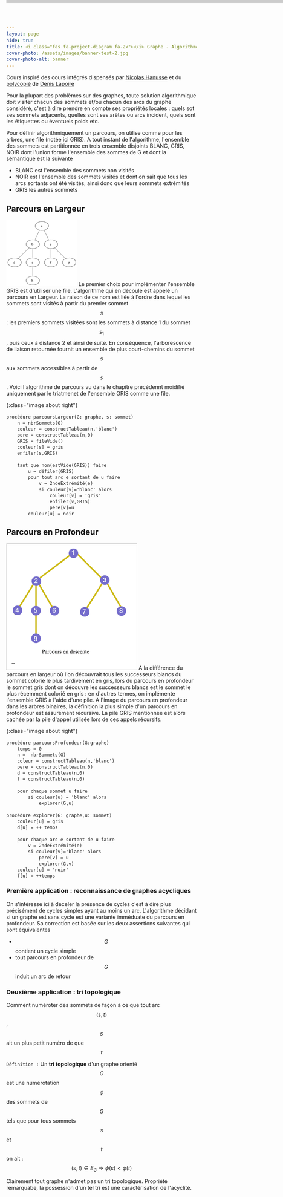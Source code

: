 ```yaml
---
layout: page
hide: true
title: <i class="fas fa-project-diagram fa-2x"></i> Graphe - Algorithmes de Parcours
cover-photo: /assets/images/banner-test-2.jpg
cover-photo-alt: banner
---
```


<script type="text/javascript" async
  src="https://cdn.mathjax.org/mathjax/latest/MathJax.js?config=TeX-MML-AM_CHTML">
</script>

Cours inspiré des cours intégrés dispensés par [Nicolas
Hanusse](https://www.labri.fr/index.php?n=Annuaires.Profile&id=Hanusse_ID1084917714)
et du
[polycopié](https://moodle.bordeaux-inp.fr/pluginfile.php/51350/mod_resource/content/1/cours-graphe.pdf)
de [Denis Lapoire](https://www.labri.fr/index.php?n=Annuaires.Profile&id=Lapoire_ID1084917727)

Pour la plupart des problèmes sur des graphes, toute solution algorithmique doit
visiter chacun des sommets et/ou chacun des arcs du graphe considéré, c'est à
dire prendre en compte ses propriétés locales : quels sot ses sommets adjacents,
quelles sont ses arêtes ou arcs incident, quels sont les étiquettes ou éventuels
poids etc.

Pour définir algorithmiquement un parcours, on utilise comme pour les arbres,
une file (notée ici GRIS). A tout instant de l'algorithme, l'ensemble des
sommets est partitionnée en trois ensemble disjoints BLANC, GRIS, NOIR dont
l'union forme l'ensemble des sommes de G et dont la sémantique est la suivante
+ BLANC est l'ensemble des sommets non visités
+ NOIR est l'ensemble des sommets visités et dont on sait que tous les arcs
  sortants ont été visités; ainsi donc que leurs sommets extrémités
+ GRIS les autres sommets

## <i class="fas fa-project-diagram"></i> Parcours en Largeur
![BFS]
Le premier choix pour implémenter l'ensemble GRIS est d'utiliser une file.
L'algorithme qui en découle est appelé un parcours en Largeur. La raison de ce
nom est liée à l'ordre dans lequel les sommets sont visités à partir du premier
sommet $$s$$ : les premiers sommets visitées sont les sommets à distance 1 du
sommet $$s_1$$, puis ceux à distance 2 et ainsi de suite. En conséquence,
l'arborescence de liaison retournée fournit un ensemble de plus court-chemins du
sommet $$s$$ aux sommets accessibles à partir de $$s$$. Voici l'algorithme de
parcours vu dans le chapitre précédennt moidifié uniquement par le triatmenet de
l'ensemble GRIS comme une file. 

[BFS]:/assets/images/graphe/BFS.gif
{:class="image about right"}

```
procédure parcoursLargeur(G: graphe, s: sommet)
    n = nbrSommets(G)
    couleur = constructTableau(n,'blanc')
    pere = constructTableau(n,0)
    GRIS = fileVide()
    couleur[s] = gris
    enfiler(s,GRIS)
    
    tant que non(estVide(GRIS)) faire
        u = défiler(GRIS)
        pour tout arc e sortant de u faire
            v = 2ndeExtrémité(e)
            si couleur[v]='blanc' alors
                couleur[v] = 'gris'
                enfiler(v,GRIS)
                pere[v]=u
        couleur[u] = noir
```

## <i class="fas fa-project-diagram"></i> Parcours en Profondeur
![DFS]
A la différence du parcours en largeur où l'on découvrait tous les successeurs
blancs du sommet colorié le plus tardivement en gris, lors du parcours en
profondeur le sommet gris dont on découvre les successeurs blancs est le sommet
le plus récemment colorié en gris : en d'autres termes, on implémente l'ensemble
GRIS à l'aide d'une pile. A l'image du parcours en profondeur dans les arbres
binaires, la définition la plus simple d'un parcours en profondeur est
assurément récursive. La pile GRIS mentionnée est alors cachée par la pile
d'appel utilisée lors de ces appels récursifs. 

[DFS]:/assets/images/graphe/DFS.gif
{:class="image about right"}

```
procédure parcoursProfondeur(G:graphe)
    temps = 0
    n =  nbrSommets(G)
    coleur = constructTableau(n,'blanc')
    pere = constructTableau(n,0)
    d = constructTableau(n,0)
    f = constructTableau(n,0)
    
    pour chaque sommet u faire
        si couleur(u) = 'blanc' alors
            explorer(G,u)

procédure explorer(G: graphe,u: sommet)
    couleur[u] = gris
    d[u] = ++ temps
    
    pour chaque arc e sortant de u faire
        v = 2ndeExtrémité(e)
        si couleur[v]='blanc' alors
            pere[v] = u
            explorer(G,v)
    couleur[u] = 'noir'
    f[u] = ++temps
```

### Première application : reconnaissance de graphes acycliques
On s'intéresse ici à déceler la présence de cycles c'est à dire plus précisément
de cycles simples ayant au moins un arc. L'algorithme décidant si un graphe est
sans cycle est une variante imméduate du parcours en profondeur. Sa correction
est basée sur les deux assertions suivantes qui sont équivalentes
+ $$G$$ contient un cycle simple
+ tout parcours en profondeur de $$G$$ induit un arc de retour

### Deuxième application : tri topologique
Comment numéroter des sommets de façon à ce que tout arc $$(s,t)$$, $$s$$ ait un
plus petit numéro de que $$t$$

`Définition :` Un **tri topologique** d'un graphe orienté $$G$$ est une
numérotation $$\phi$$ des sommets de $$G$$ tels que pour tous sommets $$s$$ et
$$t$$ on ait : $$(s,t) \in E_G \Rightarrow \phi(s) < \phi(t)$$

Clairement tout graphe n'admet pas un tri topologique. Propriété remarquabe, la
possession d'un tel tri est une caractérisation de l'acyclité.

<div class="header">
  <div class="progress-container">
    <div class="progress-bar" id="myBar"></div>
  </div>
</div>

<style>
/* Style the header: fixed position (always stay at the top) */
.header {
  position: fixed;
  top: 0;
  z-index: 1;
  width: 100%;
  background-color: #f1f1f1;
}

/* The progress container (grey background) */
.progress-container {
  width: 100%;
  height: 8px;
  background: #ccc;
}

/* The progress bar (scroll indicator) */
.progress-bar {
  height: 8px;
  background: #707070;
  width: 0%;
}
</style>

<script>
// When the user scrolls the page, execute myFunction
window.onscroll = function() {myFunction()};

function myFunction() {
  var winScroll = document.body.scrollTop || document.documentElement.scrollTop;
  var height = document.documentElement.scrollHeight - document.documentElement.clientHeight;
  var scrolled = (winScroll / height) * 100;
  document.getElementById("myBar").style.width = scrolled + "%";
}
</script>
